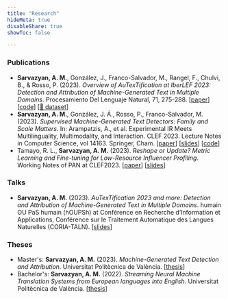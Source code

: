 ```yaml
---
title: "Research"
hideMeta: true
disableShare: true
showToc: false

---
```


### Publications

- **Sarvazyan, A. M.**, González, J., Franco-Salvador, M., Rangel, F., Chulvi, B., & Rosso, P. (2023). *Overview of AuTexTification at IberLEF 2023: Detection and Attribution of Machine-Generated Text in Multiple Domains*. Procesamiento Del Lenguaje Natural, 71, 275-288. [[paper](http://journal.sepln.org/sepln/ojs/ojs/index.php/pln/article/view/6559)] [[code](https://github.com/autextification/AuTexTification-Overview)] [[🤗 dataset](https://huggingface.co/datasets/symanto/autextification2023)]
- **Sarvazyan, A. M.**, González, J. Á., Rosso, P., Franco-Salvador, M. (2023). *Supervised Machine-Generated Text Detectors: Family and Scale Matters*. In: Arampatzis, A., et al. Experimental IR Meets Multilinguality, Multimodality, and Interaction. CLEF 2023. Lecture Notes in Computer Science, vol 14163. Springer, Cham. [[paper](https://doi.org/10.1007/978-3-031-42448-9_11)] [[slides](/files/clef2023.pdf)] [[code](https://github.com/symanto-research/supervised-mgt-family-scale)]
- Tamayo, R. L., **Sarvazyan, A. M.** (2023). *Reshape or Update? Metric Learning and Fine-tuning for Low-Resource Influencer Profiling*. Working Notes of PAN at CLEF2023. [[paper](https://ceur-ws.org/Vol-3497/paper-220.pdf)] [[slides](/files/pan2023clef.pdf)]

### Talks
- **Sarvazyan, A. M.** (2023). *AuTexTification 2023 and more: Detection and Attribution of Machine-Generated Text in Multiple Domains*. humain OU PaS humain (hOUPSh) at Conférence en Recherche d’Information et Applications, Conférence sur le Traitement Automatique des Langues Naturelles (CORIA-TALN). [[slides](/files/coria_taln2023.pdf)]

### Theses

- Master's: **Sarvazyan, A. M.** (2023). *Machine-Generated Text Detection and Attribution*. Universitat Politècnica de València. [[thesis](/files/masters.pdf)]
- Bachelor's: **Sarvazyan, A. M.** (2022). *Streaming Neural Machine Translation Systems from European languages into English*. Universitat Politècnica de València. [[thesis](/files/bachelors.pdf)]

